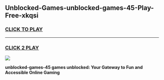 
## Unblocked-Games-unblocked-games-45-Play-Free-xkqsi
<h3>
<a href="https://premium76.site?title=unblocked-games-45&ref=20A">CLICK TO PLAY</a></h3>
<hr>

<h3>
<a href="https://premium76.site?title=unblocked-games-45&ref=20A">CLICK 2 PLAY</a>
  
</h3>

<a href="https://premium76.site?title=unblocked-games-45&ref=20A"><img src="https://clearcache.store/games.png"></a>


**unblocked-games-45 games unblocked: Your Gateway to Fun and Accessible Online Gaming**
